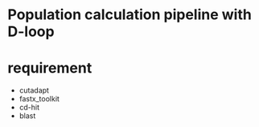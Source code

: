 # Population calculation pipeline with D-loop

# requirement
- cutadapt
- fastx_toolkit
- cd-hit
- blast
